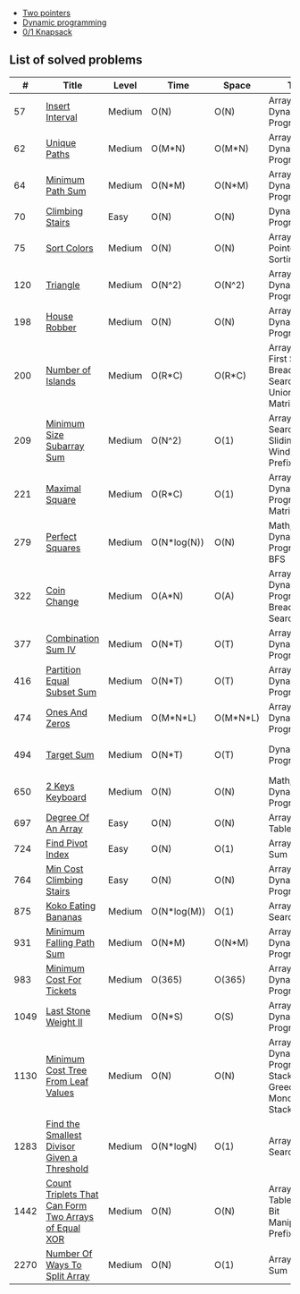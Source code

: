 - [Two pointers](https://leetcode.com/discuss/study-guide/1688903/Solved-all-two-pointers-problems-in-100-days)
- [Dynamic programming](./dynamic-programming.md)
- [0/1 Knapsack](https://leetcode.com/discuss/study-guide/1152328/01-Knapsack-Problem-and-Dynamic-Programming)

## List of solved problems

| #    | Title                                                                                                                      | Level  | Time         | Space      | Tags                                                                | Note                          |
| ---- | -------------------------------------------------------------------------------------------------------------------------- | ------ | ------------ | ---------- | ------------------------------------------------------------------- | ----------------------------- |
| 57   | [Insert Interval](./src/57.insert-interval.py)                                                                             | Medium | O(N)         | O(N)       | Array, Matrix, Dynamic Programming                                  | DP (Merging Intervals)        |
| 62   | [Unique Paths](./src/62.unique-paths.py)                                                                                   | Medium | O(M\*N)      | O(M\*N)    | Array, Matrix, Dynamic Programming                                  | DP (Distinct Ways)            |
| 64   | [Minimum Path Sum](./src/64.minimum-path-sum.py)                                                                           | Medium | O(N\*M)      | O(N\*M)    | Array, Matrix, Dynamic Programming                                  | DP (Min - Max)                |
| 70   | [Climbing Stairs](./src/70.climbing-stairs.py)                                                                             | Easy   | O(N)         | O(N)       | Dynamic Programming                                                 | DP (Min - Max)                |
| 75   | [Sort Colors](./src/75.sort-colors.py)                                                                                     | Medium | O(N)         | O(N)       | Array, Two Pointers, Sorting                                        | DP (Min - Max)                |
| 120  | [Triangle](./src/120.triangle.py)                                                                                          | Medium | O(N^2)       | O(N^2)     | Array, Dynamic Programming                                          | DP (Min - Max)                |
| 198  | [House Robber](./src/198.house-robber.py)                                                                                  | Medium | O(N)         | O(N)       | Array, Dynamic Programming                                          | Recursion                     |
| 200  | [Number of Islands](./src/200.number-of-islands.py)                                                                        | Medium | O(R\*C)      | O(R\*C)    | Array, Depth-First Search, Breadth-First Search, Union Find, Matrix | DP                            |
| 209  | [Minimum Size Subarray Sum](./src/209.minimum-size-subarray-sum.py)                                                        | Medium | O(N^2)       | O(1)       | Array, Binary Search, Sliding Window, Prefix Sum                    |                               |
| 221  | [Maximal Square](./src/221.maximal-square.py)                                                                              | Medium | O(R\*C)      | O(1)       | Array, Dynamic Programming, Matrix                                  | DP (Min - Max)                |
| 279  | [Perfect Squares](./src/279.perfect-squares.py)                                                                            | Medium | O(N\*log(N)) | O(N)       | Math, Dynamic Programming, BFS                                      | DP (Min - Max)                |
| 322  | [Coin Change](./src/322.coin-change.py)                                                                                    | Medium | O(A\*N)      | O(A)       | Array, Dynamic Programming, Breadth-First Search                    | DP (Min - Max)                |
| 377  | [Combination Sum IV](./src/377.combination-sum-iv.py)                                                                      | Medium | O(N\*T)      | O(T)       | Array, Dynamic Programming                                          | DP (Distinct Ways)            |
| 416  | [Partition Equal Subset Sum](./src/416.partition-equal-subset-sum.py)                                                      | Medium | O(N\*T)      | O(T)       | Array, Dynamic Programming                                          | DP (Distinct Ways)            |
| 474  | [Ones And Zeros](./src/474.ones-and-zeros.py)                                                                              | Medium | O(M\*N\*L)   | O(M\*N\*L) | Array, String, Dynamic Programming                                  | DP (Min - Max)                |
| 494  | [Target Sum](./src/494.target-sum.py)                                                                                      | Medium | O(N\*T)      | O(T)       | Dynamic Programming                                                 | DP (Distinct Ways)            |
| 650  | [2 Keys Keyboard](./src/650.2-keys-keyboard.py)                                                                            | Medium | O(N)         | O(N)       | Math, Dynamic Programming                                           | DP (Min - Max)                |
| 697  | [Degree Of An Array](./src/697.degree-of-an-array.py)                                                                      | Easy   | O(N)         | O(N)       | Array, Hash Table                                                   |                               |
| 724  | [Find Pivot Index](./src/724.find-pivot-index.py)                                                                          | Easy   | O(N)         | O(1)       | Array, Prefix Sum                                                   | Prefix Sum                    |
| 764  | [Min Cost Climbing Stairs](./src/764.min-cost-climbing-stairs.py)                                                          | Easy   | O(N)         | O(N)       | Array, Dynamic Programming                                          | DP (Min - Max)                |
| 875  | [Koko Eating Bananas](./src/875.koko-eating-bananas.py)                                                                    | Medium | O(N\*log(M)) | O(1)       | Array, Binary Search                                                |                               |
| 931  | [Minimum Falling Path Sum](./src/931.min-falling-path-sum.py)                                                              | Medium | O(N\*M)      | O(N\*M)    | Array, Matrix, Dynamic Programming                                  | DP (Min - Max)                |
| 983  | [Minimum Cost For Tickets](./src/983.min-cost-ticket.py)                                                                   | Medium | O(365)       | O(365)     | Array, Dynamic Programming                                          | DP (Min - Max)                |
| 1049 | [Last Stone Weight II](./src/1049.last-stone-weight-ii.py)                                                                 | Medium | O(N\*S)      | O(S)       | Array, Dynamic Programming                                          | DP (Min - Max)                |
| 1130 | [Minimum Cost Tree From Leaf Values](./src/1130.minimum-cost-tree-from-leaf-values.py)                                     | Medium | O(N)         | O(N)       | Array, Dynamic Programming, Stack, Greedy, Monotonic Stack          | DP (Merging Intervals), Stack |
| 1283 | [Find the Smallest Divisor Given a Threshold](./src/1283.find-the-smallest-divisor-given-a-threshold.py)                   | Medium | O(N\*logN)   | O(1)       | Array, Binary Search                                                |                               |
| 1442 | [Count Triplets That Can Form Two Arrays of Equal XOR](./src/1442.count-triplets-that-can-form-two-arrays-of-equal-xor.py) | Medium | O(N)         | O(N)       | Array, Hash Table, Math, Bit Manipulation, Prefix Sum               |                               |
| 2270 | [Number Of Ways To Split Array](./src/2270.number-of-ways-to-split-array.py)                                               | Medium | O(N)         | O(1)       | Array, Prefix Sum                                                   |                               |
